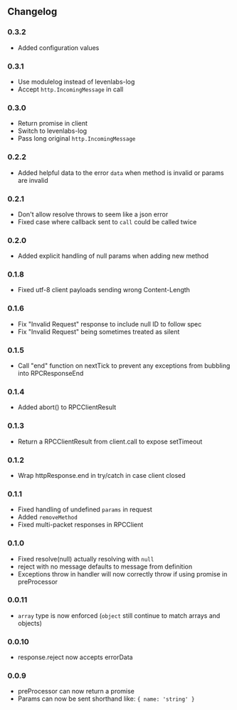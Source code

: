 ## Changelog ##

### 0.3.2 ###
* Added configuration values

### 0.3.1 ###
* Use modulelog instead of levenlabs-log
* Accept `http.IncomingMessage` in call

### 0.3.0 ###
* Return promise in client
* Switch to levenlabs-log
* Pass long original `http.IncomingMessage`

### 0.2.2 ###
* Added helpful data to the error `data` when method is invalid or params are invalid

### 0.2.1 ###
* Don't allow resolve throws to seem like a json error
* Fixed case where callback sent to `call` could be called twice

### 0.2.0 ###
* Added explicit handling of null params when adding new method

### 0.1.8 ###
* Fixed utf-8 client payloads sending wrong Content-Length

### 0.1.6 ###
* Fix "Invalid Request" response to include null ID to follow spec
* Fix "Invalid Request" being sometimes treated as silent

### 0.1.5 ###
* Call "end" function on nextTick to prevent any exceptions from bubbling into RPCResponseEnd

### 0.1.4 ###
* Added abort() to RPCClientResult

### 0.1.3 ###
* Return a RPCClientResult from client.call to expose setTimeout

### 0.1.2 ###
* Wrap httpResponse.end in try/catch in case client closed

### 0.1.1 ###
* Fixed handling of undefined `params` in request
* Added `removeMethod`
* Fixed multi-packet responses in RPCClient

### 0.1.0 ###
* Fixed resolve(null) actually resolving with `null`
* reject with no message defaults to message from definition
* Exceptions throw in handler will now correctly throw if using promise in preProcessor

### 0.0.11 ###
* `array` type is now enforced (`object` still continue to match arrays and objects)

### 0.0.10 ###
* response.reject now accepts errorData

### 0.0.9 ###
* preProcessor can now return a promise
* Params can now be sent shorthand like: `{ name: 'string' }`
